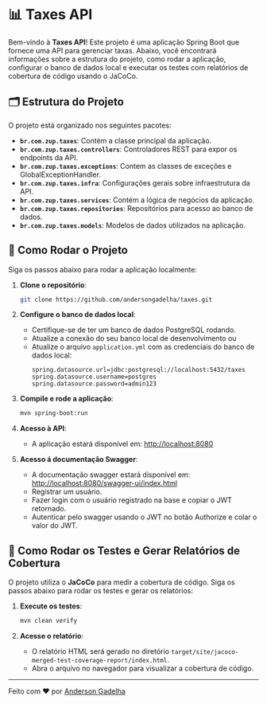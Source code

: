 # 📊 Taxes API

Bem-vindo à **Taxes API**! Este projeto é uma aplicação Spring Boot que fornece uma API para gerenciar taxas. Abaixo, você encontrará informações sobre a estrutura do projeto, como rodar a aplicação, configurar o banco de dados local e executar os testes com relatórios de cobertura de código usando o JaCoCo.

## 🗂️ Estrutura do Projeto

O projeto está organizado nos seguintes pacotes:

- **`br.com.zup.taxes`**: Contém a classe principal da aplicação.
- **`br.com.zup.taxes.controllers`**: Controladores REST para expor os endpoints da API.
- **`br.com.zup.taxes.exceptions`**: Contem as classes de exceções e GlobalExceptionHandler.
- **`br.com.zup.taxes.infra`**: Configurações gerais sobre infraestrutura da API.
- **`br.com.zup.taxes.services`**: Contém a lógica de negócios da aplicação.
- **`br.com.zup.taxes.repositories`**: Repositórios para acesso ao banco de dados.
- **`br.com.zup.taxes.models`**: Modelos de dados utilizados na aplicação.

## 🚀 Como Rodar o Projeto

Siga os passos abaixo para rodar a aplicação localmente:

1. **Clone o repositório**:
   ```bash
   git clone https://github.com/andersongadelha/taxes.git
   ```

2. **Configure o banco de dados local**:
    - Certifique-se de ter um banco de dados PostgreSQL rodando.
    - Atualize a conexão do seu banco local de desenvolvimento ou
    - Atualize o arquivo `application.yml` com as credenciais do banco de dados local:
      ```properties
      spring.datasource.url=jdbc:postgresql://localhost:5432/taxes
      spring.datasource.username=postgres
      spring.datasource.password=admin123
      ```

3. **Compile e rode a aplicação**:
   ```bash
   mvn spring-boot:run
   ```

4. **Acesso à API**:
    - A aplicação estará disponível em: [http://localhost:8080](http://localhost:8080)

5. **Acesso á documentação Swagger**:
   - A documentação swagger estará disponível em: [http://localhost:8080/swagger-ui/index.html](http://localhost:8080/swagger-ui/index.html)
   - Registrar um usuário.
   - Fazer login com o usuário registrado na base e copiar o JWT retornado.
   - Autenticar pelo swagger usando o JWT no botão Authorize e colar o valor do JWT.

## 🧪 Como Rodar os Testes e Gerar Relatórios de Cobertura

O projeto utiliza o **JaCoCo** para medir a cobertura de código. Siga os passos abaixo para rodar os testes e gerar os relatórios:

1. **Execute os testes**:
   ```bash
   mvn clean verify
   ```

2. **Acesse o relatório**:
    - O relatório HTML será gerado no diretório `target/site/jacoco-merged-test-coverage-report/index.html`.
    - Abra o arquivo no navegador para visualizar a cobertura de código.

---
Feito com ❤️ por [Anderson Gadelha](https://github.com/andersongadelha)
